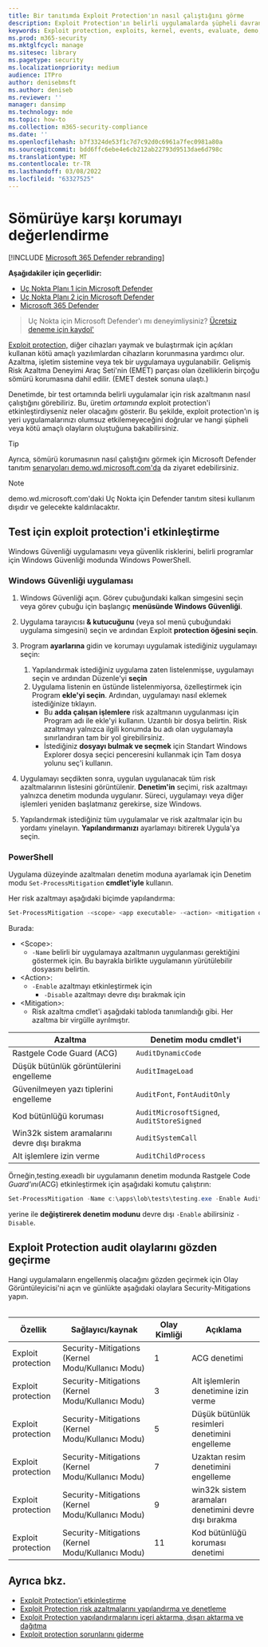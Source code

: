 ```yaml
---
title: Bir tanıtımda Exploit Protection'ın nasıl çalıştığını görme
description: Exploit Protection'ın belirli uygulamalarda şüpheli davranışlara neden olan davranışların nasıl önlenene yönelik olduğunu öğrenin.
keywords: Exploit protection, exploits, kernel, events, evaluate, demo, try, mitigation
ms.prod: m365-security
ms.mktglfcycl: manage
ms.sitesec: library
ms.pagetype: security
ms.localizationpriority: medium
audience: ITPro
author: denisebmsft
ms.author: deniseb
ms.reviewer: ''
manager: dansimp
ms.technology: mde
ms.topic: how-to
ms.collection: m365-security-compliance
ms.date: ''
ms.openlocfilehash: b7f3324de53f1c7d7c92d0c6961a7fec0981a80a
ms.sourcegitcommit: bdd6ffc6ebe4e6cb212ab22793d9513dae6d798c
ms.translationtype: MT
ms.contentlocale: tr-TR
ms.lasthandoff: 03/08/2022
ms.locfileid: "63327525"
---
```

# <a name="evaluate-exploit-protection"></a>Sömürüye karşı korumayı değerlendirme

[!INCLUDE [Microsoft 365 Defender rebranding](../../includes/microsoft-defender.md)]

**Aşağıdakiler için geçerlidir:**
- [Uç Nokta Planı 1 için Microsoft Defender](https://go.microsoft.com/fwlink/?linkid=2154037)
- [Uç Nokta Planı 2 için Microsoft Defender](https://go.microsoft.com/fwlink/?linkid=2154037)
- [Microsoft 365 Defender](https://go.microsoft.com/fwlink/?linkid=2118804)

> Uç Nokta için Microsoft Defender'ı mı deneyimliysiniz? [Ücretsiz deneme için kaydol'](https://signup.microsoft.com/create-account/signup?products=7f379fee-c4f9-4278-b0a1-e4c8c2fcdf7e&ru=https://aka.ms/MDEp2OpenTrial?ocid=docs-wdatp-enablesiem-abovefoldlink)

[Exploit protection,](exploit-protection.md) diğer cihazları yaymak ve bulaştırmak için açıkları kullanan kötü amaçlı yazılımlardan cihazların korunmasına yardımcı olur. Azaltma, işletim sistemine veya tek bir uygulamaya uygulanabilir. Gelişmiş Risk Azaltma Deneyimi Araç Seti'nin (EMET) parçası olan özelliklerin birçoğu sömürü korumasına dahil edilir. (EMET destek sonuna ulaştı.)

Denetimde, bir test ortamında belirli uygulamalar için risk azaltmanın nasıl çalıştığını görebiliriz. Bu, üretim *ortamında* exploit protection'i etkinleştirdiyseniz neler olacağını gösterir. Bu şekilde, exploit protection'ın iş yeri uygulamalarınızı olumsuz etkilemeyeceğini doğrular ve hangi şüpheli veya kötü amaçlı olayların oluştuğuna bakabilirsiniz.

> [!TIP]
> Ayrıca, sömürü korumasının nasıl çalıştığını görmek için Microsoft Defender tanıtım [senaryoları demo.wd.microsoft.com'da](https://demo.wd.microsoft.com?ocid=cx-wddocs-testground) da ziyaret edebilirsiniz.

> [!NOTE]
> demo.wd.microsoft.com'daki Uç Nokta için Defender tanıtım sitesi kullanım dışıdır ve gelecekte kaldırılacaktır.

## <a name="enable-exploit-protection-for-testing"></a>Test için exploit protection'i etkinleştirme

Windows Güvenliği uygulamasını veya güvenlik risklerini, belirli programlar için Windows Güvenliği modunda Windows PowerShell.

### <a name="windows-security-app"></a>Windows Güvenliği uygulaması

1. Windows Güvenliği açın. Görev çubuğundaki kalkan simgesini seçin veya görev çubuğu için başlangıç **menüsünde Windows Güvenliği**.

2. Uygulama tarayıcısı **& kutucuğunu** (veya sol menü çubuğundaki uygulama simgesini) seçin ve ardından Exploit **protection öğesini seçin**.

3. Program **ayarlarına** gidin ve korumayı uygulamak istediğiniz uygulamayı seçin:

    1. Yapılandırmak istediğiniz uygulama zaten listelenmişse, uygulamayı seçin ve ardından Düzenle'yi **seçin**
    2. Uygulama listenin en üstünde listelenmiyorsa, özelleştirmek için Program **ekle'yi seçin**. Ardından, uygulamayı nasıl eklemek istediğinize tıklayın.
        - Bu **adda çalışan işlemlere** risk azaltmanın uygulanması için Program adı ile ekle'yi kullanın. Uzantılı bir dosya belirtin. Risk azaltmayı yalnızca ilgili konumda bu adı olan uygulamayla sınırlandıran tam bir yol girebilirsiniz.
        - İstediğiniz **dosyayı bulmak ve seçmek** için Standart Windows Explorer dosya seçici penceresini kullanmak için Tam dosya yolunu seç'i kullanın.

4. Uygulamayı seçdikten sonra, uygulan uygulanacak tüm risk azaltmalarının listesini görüntülenir. **Denetim'in** seçimi, risk azaltmayı yalnızca denetim modunda uygulanır. Süreci, uygulamayı veya diğer işlemleri yeniden başlatmanız gerekirse, size Windows.

5. Yapılandırmak istediğiniz tüm uygulamalar ve risk azaltmalar için bu yordamı yinelayın. **Yapılandırmanızı** ayarlamayı bitirerek Uygula'ya seçin.

### <a name="powershell"></a>PowerShell

Uygulama düzeyinde azaltmaları denetim moduna ayarlamak için Denetim modu `Set-ProcessMitigation` **cmdlet'iyle** kullanın.

Her risk azaltmayı aşağıdaki biçimde yapılandırma:

```PowerShell
Set-ProcessMitigation -<scope> <app executable> -<action> <mitigation or options>,<mitigation or options>,<mitigation or options>
```

Burada:

- \<Scope\>:
  - `-Name` belirli bir uygulamaya azaltmanın uygulanması gerektiğini göstermek için. Bu bayrakla birlikte uygulamanın yürütülebilir dosyasını belirtin.
- \<Action\>:
  - `-Enable` azaltmayı etkinleştirmek için
    - `-Disable` azaltmayı devre dışı bırakmak için
- \<Mitigation\>:
  - Risk azaltma cmdlet'i aşağıdaki tabloda tanımlandığı gibi. Her azaltma bir virgülle ayrılmıştır.

|Azaltma|Denetim modu cmdlet'i|
|---|---|
|Rastgele Code Guard (ACG)|`AuditDynamicCode`|
|Düşük bütünlük görüntülerini engelleme|`AuditImageLoad`
|Güvenilmeyen yazı tiplerini engelleme|`AuditFont`, `FontAuditOnly`|
|Kod bütünlüğü koruması|`AuditMicrosoftSigned`, `AuditStoreSigned`|
|Win32k sistem aramalarını devre dışı bırakma|`AuditSystemCall`|
|Alt işlemlere izin verme|`AuditChildProcess`|

Örneğin,testing.exeadlı bir uygulamanın denetim modunda Rastgele Code *Guard'ını*(ACG) etkinleştirmek için aşağıdaki komutu çalıştırın:

```PowerShell
Set-ProcessMitigation -Name c:\apps\lob\tests\testing.exe -Enable AuditDynamicCode
```

yerine ile **değiştirerek denetim modunu** devre dışı `-Enable` abilirsiniz `-Disable`.

## <a name="review-exploit-protection-audit-events"></a>Exploit Protection audit olaylarını gözden geçirme

Hangi uygulamaların engellenmiş olacağını gözden geçirmek için Olay Görüntüleyicisi'ni açın ve günlükte aşağıdaki olaylara Security-Mitigations yapın.<br/><br/>

|Özellik|Sağlayıcı/kaynak|Olay Kimliği|Açıklama|
|---|---|--|---|
|Exploit protection|Security-Mitigations (Kernel Modu/Kullanıcı Modu)|1|ACG denetimi|
|Exploit protection|Security-Mitigations (Kernel Modu/Kullanıcı Modu)|3|Alt işlemlerin denetimine izin verme|
|Exploit protection|Security-Mitigations (Kernel Modu/Kullanıcı Modu)|5|Düşük bütünlük resimleri denetimini engelleme|
|Exploit protection|Security-Mitigations (Kernel Modu/Kullanıcı Modu)|7|Uzaktan resim denetimini engelleme|
|Exploit protection|Security-Mitigations (Kernel Modu/Kullanıcı Modu)|9|win32k sistem aramaları denetimini devre dışı bırakma|
|Exploit protection|Security-Mitigations (Kernel Modu/Kullanıcı Modu)|11|Kod bütünlüğü koruması denetimi|

## <a name="see-also"></a>Ayrıca bkz.

- [Exploit Protection'i etkinleştirme](enable-exploit-protection.md)
- [Exploit Protection risk azaltmalarını yapılandırma ve denetleme](customize-exploit-protection.md)
- [Exploit Protection yapılandırmalarını içeri aktarma, dışarı aktarma ve dağıtma](import-export-exploit-protection-emet-xml.md)
- [Exploit protection sorunlarını giderme](troubleshoot-exploit-protection-mitigations.md)
